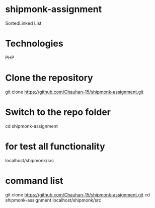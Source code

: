 # shipmonk-assignment
SortedLinked List

# Technologies
PHP

# Clone the repository
git clone https://github.com/Chauhan-15/shipmonk-assignment.git

# Switch to the repo folder
cd shipmonk-assignment

# for test all functionality
localhost/shipmonk/src

# command list
git clone https://github.com/Chauhan-15/shipmonk-assignment.git
cd shipmonk-assignment
localhost/shipmonk/src